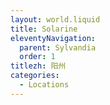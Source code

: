 ```yaml
---
layout: world.liquid
title: Solarine
eleventyNavigation:
  parent: Sylvandia
  order: 1
titlezh: 阳州
categories:
  - Locations
---
```

